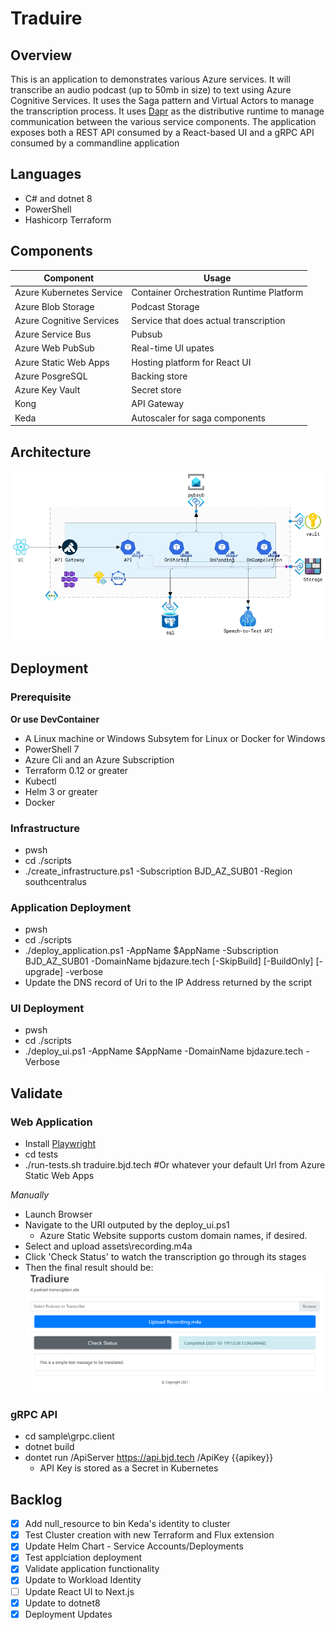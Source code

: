 # Traduire 

## Overview 
This is an application to demonstrates various Azure services. It will transcribe an audio podcast (up to 50mb in size) to text using Azure Cognitive Services. It uses the Saga pattern and Virtual Actors to manage the transcription process.  It uses [Dapr](https://dapr.io) as the distributive runtime to manage communication between the various service components. The application exposes both a REST API consumed by a React-based UI and a gRPC API consumed by a commandline application

## Languages
* C# and dotnet 8
* PowerShell
* Hashicorp Terraform 

## Components
Component | Usage
------ | ------
Azure Kubernetes Service | Container Orchestration Runtime Platform  
Azure Blob Storage | Podcast Storage 
Azure Cognitive Services | Service that does actual transcription 
Azure Service Bus | Pubsub
Azure Web PubSub | Real-time UI upates
Azure Static Web Apps | Hosting platform for React UI
Azure PosgreSQL | Backing store
Azure Key Vault | Secret store 
Kong | API Gateway 
Keda | Autoscaler for saga components 

## Architecture
![Dapr](./.assets/dapr.png)

## Deployment

### Prerequisite 
__Or use DevContainer__
* A Linux machine or Windows Subsytem for Linux or Docker for Windows 
* PowerShell 7
* Azure Cli and an Azure Subscription
* Terraform 0.12 or greater
* Kubectl
* Helm 3 or greater
* Docker 

### Infrastructure 
* pwsh
* cd ./scripts
* ./create_infrastructure.ps1 -Subscription BJD_AZ_SUB01 -Region southcentralus 

### Application Deployment 
* pwsh
* cd ./scripts
* ./deploy_application.ps1 -AppName $AppName -Subscription BJD_AZ_SUB01 -DomainName bjdazure.tech [-SkipBuild] [-BuildOnly] [-upgrade] -verbose
* Update the DNS record of Uri to the IP Address returned by the script

### UI Deployment 
* pwsh
* cd ./scripts
* ./deploy_ui.ps1 -AppName $AppName -DomainName bjdazure.tech -Verbose

## Validate 

### Web Application
* Install [Playwright](https://playwright.dev)
* cd tests
* ./run-tests.sh traduire.bjd.tech #Or whatever your default Url from Azure Static Web Apps 

_Manually_
* Launch Browser
* Navigate to the URI outputed by the deploy_ui.ps1
    * Azure Static Website supports custom domain names, if desired. 
* Select and upload assets\recording.m4a
* Click 'Check Status' to watch the transcription go through its stages 
* Then the final result should be: \
    ![UI](./.assets/ui.png)

### gRPC API 
* cd sample\grpc.client
* dotnet build 
* dontet run /ApiServer https://api.bjd.tech /ApiKey {{apikey}}
    * API Key is stored as a Secret in Kubernetes

## Backlog 
- [X] Add null_resource to bin Keda's identity to cluster
- [X] Test Cluster creation with new Terraform and Flux extension
- [X] Update Helm Chart - Service Accounts/Deployments 
- [X] Test applciation deployment
- [X] Validate application functionality
- [X] Update to Workload Identity
- [ ] Update React UI to Next.js
- [X] Update to dotnet8 
- [X] Deployment Updates
